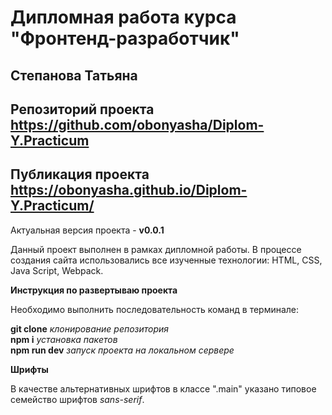 # Дипломная работа курса "Фронтенд-разработчик"
## Степанова Татьяна  
## Репозиторий проекта https://github.com/obonyasha/Diplom-Y.Practicum
## Публикация проекта https://obonyasha.github.io/Diplom-Y.Practicum/

Актуальная версия проекта - **v0.0.1**  

Данный проект выполнен в рамках дипломной работы. В процессе создания сайта использовались все изученные технологии: HTML, CSS,  Java Script, Webpack.

**Инструкция по развертываю проекта**

Необходимо выполнить последовательность команд в терминале:

**git clone** *клонирование репозитория*  
**npm i** *установка пакетов*  
**npm run dev** *запуск проекта на локальном сервере*

**Шрифты**

В качестве альтернативных шрифтов в классе ".main" указано типовое семейство шрифтов *sans-serif*.

